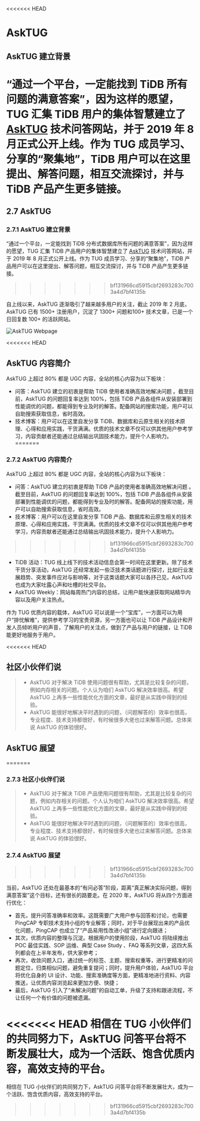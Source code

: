 <<<<<<< HEAD
# AskTUG


## AskTUG 建立背景

“通过一个平台，一定能找到 TiDB 所有问题的满意答案”，因为这样的愿望，TUG 汇集 TiDB 用户的集体智慧建立了 [AskTUG](https://asktug.com/) 技术问答网站，并于 2019 年 8 月正式公开上线。作为 TUG 成员学习、分享的“聚集地”，TiDB 用户可以在这里提出、解答问题，相互交流探讨，并与 TiDB 产品产生更多链接。
=======
## 2.7 AskTUG

### 2.7.1 AskTUG 建立背景

“通过一个平台，一定能找到 TiDB 分布式数据库所有问题的满意答案”，因为这样的愿望，TUG 汇集 TiDB 产品用户的集体智慧建立了 [AskTUG](https://asktug.com/) 技术问答网站，并于 2019 年 8 月正式公开上线。作为 TUG 成员学习、分享的“聚集地”，TiDB 产品用户可以在这里提出、解答问题，相互交流探讨，并与 TiDB 产品产生更多链接。
>>>>>>> bf131966cd5915cbf2693283c7003a4d7bf4135b

自上线以来，AskTUG 逐渐吸引了越来越多用户的关注，截止 2019 年 2 月底，AskTUG 已有 1500+ 注册用户，沉淀了 1300+ 问题和100+ 技术文章，已是一个日回复数 100+ 的活跃网站。

![AskTUG Webpage](/res/session5/chapter2/asktug/webpage.png)

<<<<<<< HEAD
## AskTUG 内容简介

AskTUG 上超过 80% 都是 UGC 内容，全站的核心内容为以下板块：

* 问答：AskTUG 建立的初衷是帮助 TiDB 使用者准确高效地解决问题 。截至目前，AskTUG 的问题回复率达到 100%，包括 TiDB 产品各组件从安装部署到性能调优的问题，都能得到专业及时的解答。配备网站的搜索功能，用户可以自助搜索获取信息，省时高效。
* 技术博客：用户可以在这里自发分享 TiDB、数据库和云原生相关的技术原理、心得和应用实践，干货满满。优质的技术文章不仅可以供其他用户参考学习，内容贡献者还能通过总结输出巩固技术能力，提升个人影响力。
=======
### 2.7.2 AskTUG 内容简介

AskTUG 上超过 80% 都是 UGC 内容，全站的核心内容为以下板块：

* 问答：AskTUG 建立的初衷是帮助 TiDB 产品的使用者准确高效地解决问题 。截至目前，AskTUG 的问题回复率达到 100%，包括 TiDB 产品各组件从安装部署到性能调优的问题，都能得到专业及时的解答。配备网站的搜索功能，用户可以自助搜索获取信息，省时高效。
* 技术博客：用户可以在这里自发分享 TiDB 产品、数据库和云原生相关的技术原理、心得和应用实践，干货满满。优质的技术文章不仅可以供其他用户参考学习，内容贡献者还能通过总结输出巩固技术能力，提升个人影响力。
>>>>>>> bf131966cd5915cbf2693283c7003a4d7bf4135b
* TiDB 活动：TUG 线上线下的技术活动信息会第一时间在这里更新。除了技术干货分享活动，AskTUG 还经常发起一些泛技术类话题进行探讨，比如行业发展趋势、突发事件应对与影响等，对于这类话题大家可以各抒己见，AskTUG 也成为大家吐露心声和吐槽的社交平台。
* AskTUG Weekly：网站每周热门内容的总结，让用户能快速获取网站精华内容以及用户关注热点。

作为 TUG 优质内容的载体，AskTUG 可以说是一个“宝库”，一方面可以为用户“排忧解难”，提供参考学习的宝贵资源，另一方面也可以让 TiDB 产品设计和开发人员倾听用户的声音，了解用户的关注点，做到了产品与用户的链接，让 TiDB 能更好地服务于用户。


<<<<<<< HEAD
## 社区小伙伴们说

> * AskTUG 对于解决 TiDB 使用问题很有帮助，尤其是比较复杂的问题，例如内存相关的问题。个人认为咱们 AskTUG 解决效率很高。希望 AskTUG 上再多一些性能优化方面的文章，最好是从实践中得到的经验。
> * AskTUG 能很好地解决平时遇到的问题，（问题解答的）效率也很高，专业程度、技术支持都很好，有时候很多大佬也过来解答问题。总体来说 AskTUG 的体验很好。

## AskTUG 展望
=======
### 2.7.3 社区小伙伴们说

> * AskTUG 对于解决 TiDB 产品使用问题很有帮助，尤其是比较复杂的问题，例如内存相关的问题。个人认为咱们 AskTUG 解决效率很高。希望 AskTUG 上再多一些性能优化方面的文章，最好是从实践中得到的经验。
> * AskTUG 能很好地解决平时遇到的问题，（问题解答的）效率也很高，专业程度、技术支持都很好，有时候很多大佬也过来解答问题。总体来说 AskTUG 的体验很好。

### 2.7.4 AskTUG 展望
>>>>>>> bf131966cd5915cbf2693283c7003a4d7bf4135b

当前，AskTUG 还处在最基本的“有问必答”阶段，距离“真正解决实际问题，得到满意答案”这个目标，还有很长的路要走。在 2020 年，AskTUG 将从四个方面进行优化：

* 首先，提升问答准确率和效率。这既需要广大用户参与回答和讨论，也需要 PingCAP 专职技术支持小组的专业解答；同时，对于平台展现出来的产品优化问题，PingCAP 也成立了“产品易用性改进小组”进行定向跟进；
* 其次，优质内容的整理与沉淀。根据用户的使用阶段，AskTUG 将陆续推出 POC 最佳实践、SOP 运维、典型 Case Study 、FAQ 等系列文章，这四大系列都会在上半年发布，供大家参考；
* 再次，收敛问题入口，通过统一的标签、主题、搜索权重等，进行更精准的问题定位，归类相似问题，避免重复提问；同时，提升用户体验，AskTUG 平台将优化自身的 UI 设计、功能、搜索准确度等方面，更精准地进行资料、内容推送，让优质内容浏览起来更加方便、快捷；
* 最后，AskTUG 引入了“未解决问题”的自动工单，升级了支持和跟进流程，不让任何一个有价值的问题被遗漏。

<<<<<<< HEAD
相信在 TUG 小伙伴们的共同努力下，AskTUG 问答平台将不断发展壮大，成为一个活跃、饱含优质内容，高效支持的平台。
=======
相信在 TUG 小伙伴们的共同努力下，AskTUG 问答平台将不断发展壮大，成为一个活跃、饱含优质内容，高效支持的平台。
>>>>>>> bf131966cd5915cbf2693283c7003a4d7bf4135b
